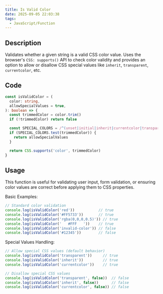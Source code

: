 ```yaml
---
title: Is Valid Color
date: 2025-09-05 22:03:38
tags:
  - JavaScript/Function
---
```


## Description

Validates whether a given string is a valid CSS color value. Uses the browser's `CSS: supports()` API to check color validity and provides an option to allow or disallow CSS special values like `inherit`, `transparent`, `currentcolor`, etc.

## Code

```typescript
const isValidColor = (
  color: string,
  allowSpecialValues = true, 
): boolean => {
  const trimmedColor = color.trim()
  if (!trimmedColor) return false

  const SPECIAL_COLORS = /^(unset|initial|inherit|currentcolor|transparent)$/i
  if (SPECIAL_COLORS.test(trimmedColor)) {
    return allowSpecialValues
  }

  return CSS.supports('color', trimmedColor)
}
```

## Usage

This function is useful for validating user input, form validation, or ensuring color values are correct before applying them to CSS properties.

Basic Examples:

```typescript
// Standard color validation
console.log(isValidColor('red'))           // true
console.log(isValidColor('#FF5733'))       // true  
console.log(isValidColor('rgba(0,0,0,0.5)')) // true
console.log(isValidColor('   #FFF   '))    // true 
console.log(isValidColor('invalid-color')) // false
console.log(isValidColor('#12345'))        // false 
```

Special Values Handling:

```typescript
// Allow special CSS values (default behavior)
console.log(isValidColor('transparent'))     // true
console.log(isValidColor('inherit'))         // true
console.log(isValidColor('currentcolor'))    // true

// Disallow special CSS values
console.log(isValidColor('transparent', false))  // false
console.log(isValidColor('inherit', false))      // false
console.log(isValidColor('currentcolor', false)) // false
```
